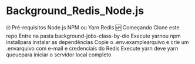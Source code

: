 # Background_Redis_Node.js

☑️ Pré-requisitos
Node.js
NPM ou Yarn
Redis
🆙 Começando
Clone este repo
Entre na pasta background-jobs-class-by-dio
Execute yarnou npm installpara instalar as dependências
Copie o .env.examplearquivo e crie um .envarquivo com e-mail e credenciais do Redis
Execute yarn deve yarn queuepara iniciar o servidor local completo
